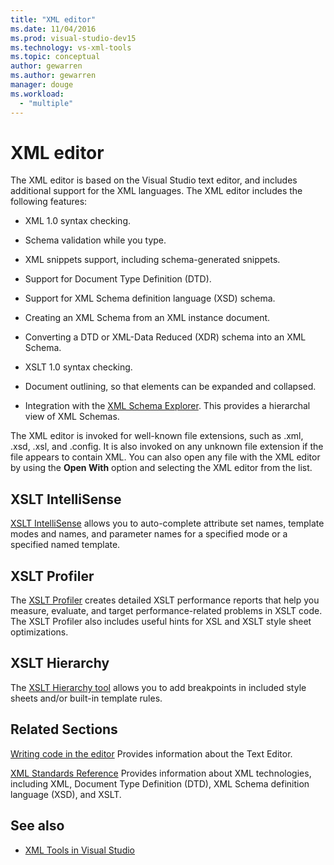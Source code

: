 ```yaml
---
title: "XML editor"
ms.date: 11/04/2016
ms.prod: visual-studio-dev15
ms.technology: vs-xml-tools
ms.topic: conceptual
author: gewarren
ms.author: gewarren
manager: douge
ms.workload:
  - "multiple"
---
```

# XML editor

The XML editor is based on the Visual Studio text editor, and includes additional support for the XML languages. The XML editor includes the following features:

-   XML 1.0 syntax checking.

-   Schema validation while you type.

-   XML snippets support, including schema-generated snippets.

-   Support for Document Type Definition (DTD).

-   Support for XML Schema definition language (XSD) schema.

-   Creating an XML Schema from an XML instance document.

-   Converting a DTD or XML-Data Reduced (XDR) schema into an XML Schema.

-   XSLT 1.0 syntax checking.

-   Document outlining, so that elements can be expanded and collapsed.

-   Integration with the [XML Schema Explorer](../xml-tools/xml-schema-explorer.md). This provides a hierarchal view of XML Schemas.

The XML editor is invoked for well-known file extensions, such as .xml, .xsd, .xsl, and .config. It is also invoked on any unknown file extension if the file appears to contain XML. You can also open any file with the XML editor by using the **Open With** option and selecting the XML editor from the list.

## XSLT IntelliSense

[XSLT IntelliSense](../xml-tools/xml-editor-intellisense-features.md) allows you to auto-complete attribute set names, template modes and names, and parameter names for a specified mode or a specified named template.

## XSLT Profiler

The [XSLT Profiler](../xml-tools/walkthrough-xslt-profiler.md) creates detailed XSLT performance reports that help you measure, evaluate, and target performance-related problems in XSLT code. The XSLT Profiler also includes useful hints for XSL and XSLT style sheet optimizations.

## XSLT Hierarchy

The [XSLT Hierarchy tool](../xml-tools/walkthrough-using-xslt-hierarchy.md) allows you to add breakpoints in included style sheets and/or built-in template rules.

## Related Sections

[Writing code in the editor](../ide/writing-code-in-the-code-and-text-editor.md)
Provides information about the Text Editor.

[XML Standards Reference](http://msdn.microsoft.com/79c78508-c9d0-423a-a00f-672e855de401)
Provides information about XML technologies, including XML, Document Type Definition (DTD), XML Schema definition language (XSD), and XSLT.

## See also

- [XML Tools in Visual Studio](../xml-tools/xml-tools-in-visual-studio.md)